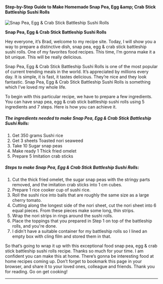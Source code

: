             

#### Step-by-Step Guide to Make Homemade Snap Pea, Egg &amp;amp; Crab Stick Battleship Sushi Rolls

![Snap Pea, Egg &amp; Crab Stick Battleship Sushi Rolls](https://img-global.cpcdn.com/recipes/5516147567886336/751x532cq70/snap-pea-egg-crab-stick-battleship-sushi-rolls-recipe-main-photo.jpg)

**Snap Pea, Egg &amp; Crab Stick Battleship Sushi Rolls**

Hey everyone, it’s Brad, welcome to my recipe site. Today, I will show you a way to prepare a distinctive dish, snap pea, egg & crab stick battleship sushi rolls. One of my favorites food recipes. This time, I’m gonna make it a bit unique. This will be really delicious.

Snap Pea, Egg & Crab Stick Battleship Sushi Rolls is one of the most popular of current trending meals in the world. It’s appreciated by millions every day. It is simple, it is fast, it tastes delicious. They’re nice and they look fantastic. Snap Pea, Egg & Crab Stick Battleship Sushi Rolls is something which I’ve loved my whole life.

To begin with this particular recipe, we have to prepare a few ingredients. You can have snap pea, egg & crab stick battleship sushi rolls using 5 ingredients and 7 steps. Here is how you can achieve it.

##### The ingredients needed to make Snap Pea, Egg & Crab Stick Battleship Sushi Rolls:

1.  Get 350 grams Sushi rice
2.  Get 3 sheets Toasted nori seaweed
3.  Take 10 Sugar snap peas
4.  Make ready 1 Thick fried omelet
5.  Prepare 5 Imitation crab sticks

##### Steps to make Snap Pea, Egg & Crab Stick Battleship Sushi Rolls:

1.  Cut the thick fried omelet, the sugar snap peas with the stringy parts removed, and the imitation crab sticks into 1 cm cubes.
2.  Prepare 1 rice cooker cup of sushi rice.
3.  Roll the sushi rice into balls that are roughly the same size as a large cherry tomato.
4.  Cutting along the longest side of the nori sheet, cut the nori sheet into 6 equal pieces. From these pieces make some long, thin strips.
5.  Wrap the nori strips in rings around the sushi rolls.
6.  Place the toppings that you prepared in Step 1 on top of the battleship rolls, and you're done.
7.  I didn't have a suitable container for my battleship rolls so I lined an empty box with cling film and stored them in that.

So that’s going to wrap it up with this exceptional food snap pea, egg & crab stick battleship sushi rolls recipe. Thanks so much for your time. I am confident you can make this at home. There’s gonna be interesting food at home recipes coming up. Don’t forget to bookmark this page in your browser, and share it to your loved ones, colleague and friends. Thank you for reading. Go on get cooking!

* * *